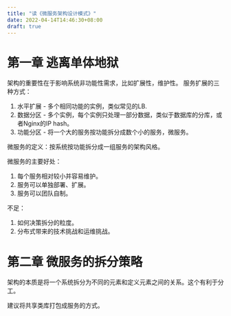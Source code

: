 ```yaml
---
title: "读《微服务架构设计模式》"
date: 2022-04-14T14:46:30+08:00
draft: true
---
```


# 第一章 逃离单体地狱

架构的重要性在于影响系统非功能性需求，比如扩展性，维护性。
服务扩展的三种方式：

1. 水平扩展 - 多个相同功能的实例，类似常见的LB.
2. 数据分区 - 多个实例，每个实例只处理一部分数据，类似于数据库的分库，或者Nginx的IP hash。
3. 功能分区 - 将一个大的服务按功能拆分成数个小的服务，微服务。

微服务的定义：按系统按功能拆分成一组服务的架构风格。

微服务的主要好处：
1. 每个服务相对较小并容易维护。
2. 服务可以单独部署、扩展。
3. 服务可以团队自制。

不足：
1. 如何决策拆分的粒度。
2. 分布式带来的技术挑战和运维挑战。

# 第二章 微服务的拆分策略

架构的本质是将一个系统拆分为不同的元素和定义元素之间的关系。这个有利于分工。

建议将共享类库打包成服务的方式。